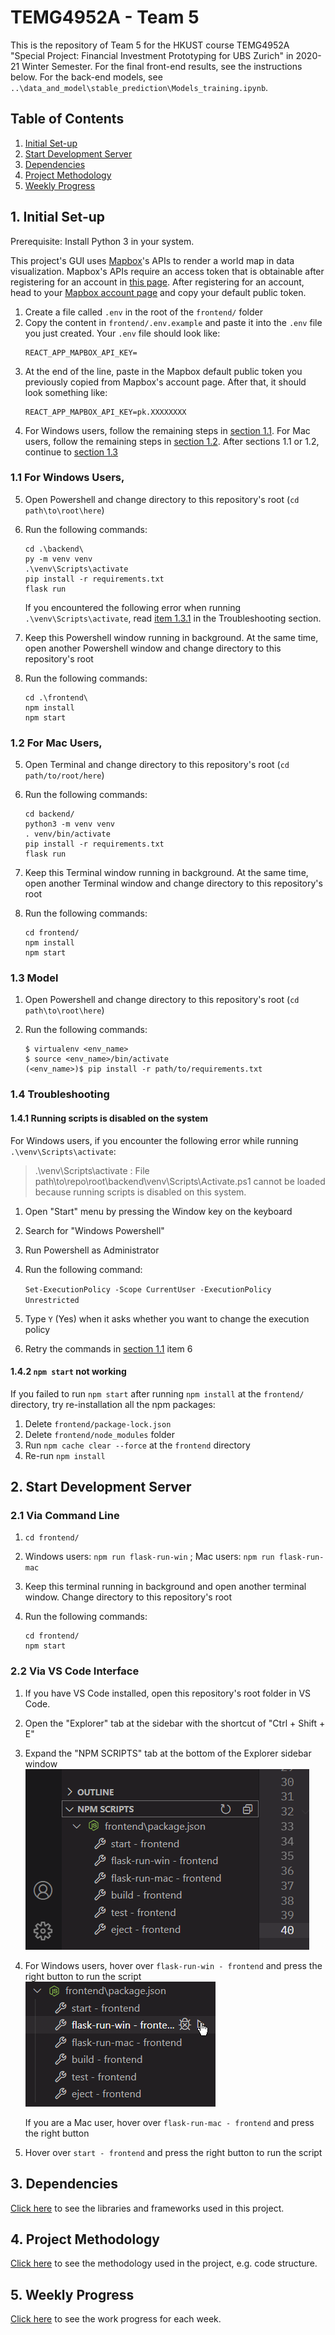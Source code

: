 # TEMG4952A - Team 5

This is the repository of Team 5 for the HKUST course TEMG4952A "Special Project: Financial Investment Prototyping for UBS Zurich" in 2020-21 Winter Semester. For the final front-end results, see the instructions below. For the back-end models, see `..\data_and_model\stable_prediction\Models_training.ipynb`.

## Table of Contents

1. [Initial Set-up](#1-initial-set-up)
2. [Start Development Server](#2-start-development-server)
3. [Dependencies](#3-dependencies)
4. [Project Methodology](#4-project-methodology)
5. [Weekly Progress](#5-weekly-progress)

## 1. Initial Set-up

Prerequisite: Install Python 3 in your system.

This project's GUI uses [Mapbox](https://www.mapbox.com/maps/)'s APIs to render a world map in data visualization. Mapbox's APIs require an access token that is obtainable after registering for an account in [this page](https://account.mapbox.com/auth/signup/). After registering for an account, head to your [Mapbox account page](https://account.mapbox.com/) and copy your default public token.

1. Create a file called `.env` in the root of the `frontend/` folder
2. Copy the content in `frontend/.env.example` and paste it into the `.env` file you just created. Your `.env` file should look like:
   ```
   REACT_APP_MAPBOX_API_KEY=
   ```
3. At the end of the line, paste in the Mapbox default public token you previously copied from Mapbox's account page. After that, it should look something like:
   ```
   REACT_APP_MAPBOX_API_KEY=pk.XXXXXXXX
   ```
4. For Windows users, follow the remaining steps in [section 1.1](#11-for-windows-users). For Mac users, follow the remaining steps in [section 1.2](#12-for-mac-users). After sections 1.1 or 1.2, continue to [section 1.3](#13-model)

### 1.1 For Windows Users,

5. Open Powershell and change directory to this repository's root (`cd path\to\root\here`)
6. Run the following commands:

   ```
   cd .\backend\
   py -m venv venv
   .\venv\Scripts\activate
   pip install -r requirements.txt
   flask run
   ```

   If you encountered the following error when running `.\venv\Scripts\activate`, read [item 1.3.1](#131-running-scripts-is-disabled-on-the-system) in the Troubleshooting section.

7. Keep this Powershell window running in background. At the same time, open another Powershell window and change directory to this repository's root
8. Run the following commands:

   ```
   cd .\frontend\
   npm install
   npm start
   ```

### 1.2 For Mac Users,

5. Open Terminal and change directory to this repository's root (`cd path/to/root/here`)
6. Run the following commands:

   ```
   cd backend/
   python3 -m venv venv
   . venv/bin/activate
   pip install -r requirements.txt
   flask run
   ```

7. Keep this Terminal window running in background. At the same time, open another Terminal window and change directory to this repository's root
8. Run the following commands:

   ```
   cd frontend/
   npm install
   npm start
   ```

### 1.3 Model
1. Open Powershell and change directory to this repository's root (`cd path\to\root\here`)

2. Run the following commands:

   ```
   $ virtualenv <env_name>
   $ source <env_name>/bin/activate
   (<env_name>)$ pip install -r path/to/requirements.txt
   ```

### 1.4 Troubleshooting

#### 1.4.1 Running scripts is disabled on the system

For Windows users, if you encounter the following error while running `.\venv\Scripts\activate`:

> .\venv\Scripts\activate : File path\to\repo\root\backend\venv\Scripts\Activate.ps1 cannot be loaded because running scripts is disabled on this system.

1. Open "Start" menu by pressing the Window key on the keyboard
2. Search for "Windows Powershell"
3. Run Powershell as Administrator
4. Run the following command:

   `Set-ExecutionPolicy -Scope CurrentUser -ExecutionPolicy Unrestricted`

5. Type `Y` (Yes) when it asks whether you want to change the execution policy
6. Retry the commands in [section 1.1](#11-for-windows-users) item 6

#### 1.4.2 `npm start` not working

If you failed to run `npm start` after running `npm install` at the `frontend/` directory, try re-installation all the npm packages:

1. Delete `frontend/package-lock.json`
2. Delete `frontend/node_modules` folder
3. Run `npm cache clear --force` at the `frontend` directory
4. Re-run `npm install`

## 2. Start Development Server

### 2.1 Via Command Line

1. `cd frontend/`
2. Windows users: `npm run flask-run-win` ; Mac users: `npm run flask-run-mac`
3. Keep this terminal running in background and open another terminal window. Change directory to this repository's root
4. Run the following commands:

   ```
   cd frontend/
   npm start
   ```

### 2.2 Via VS Code Interface

1. If you have VS Code installed, open this repository's root folder in VS Code.
2. Open the "Explorer" tab at the sidebar with the shortcut of "Ctrl + Shift + E"
3. Expand the "NPM SCRIPTS" tab at the bottom of the Explorer sidebar window
   <br />
   ![npm scripts](./pics/vs_code_npm_scripts.png)
4. For Windows users, hover over `flask-run-win - frontend` and press the right button to run the script
   <br />
   ![npm run flask-run-win](./pics/vs_code_click_flask-run-win.png)

   If you are a Mac user, hover over `flask-run-mac - frontend` and press the right button

5. Hover over `start - frontend` and press the right button to run the script

## 3. Dependencies

[Click here](./Dependencies.md) to see the libraries and frameworks used in this project.

## 4. Project Methodology

[Click here](./ProjectMethodology.md) to see the methodology used in the project, e.g. code structure.

## 5. Weekly Progress

[Click here](./WeeklyProgress.md) to see the work progress for each week.
